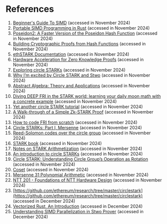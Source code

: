 # References

1. [Beginner's Guide To SIMD](https://github.com/rust-lang/portable-simd/blob/master/beginners-guide.md) (accessed in November 2024)
2. [Portable SIMD Programming in Rust](https://calebzulawski.github.io/rust-simd-book/) (accessed in November 2024)
3. [Poseidon2: A Faster Version of the Poseidon Hash Function](https://eprint.iacr.org/2023/323) (accessed in November 2024)
4. [Building Cryptographic Proofs from Hash Functions](https://snargsbook.org/) (accessed in November 2024)
5. [ethSTARK Documentation](https://eprint.iacr.org/2021/582) (accessed in November 2024)
6. [Hardware Acceleration for Zero Knowledge Proofs](https://www.paradigm.xyz/2022/04/zk-hardware) (accessed in November 2024)
7. [Exploring circle STARKs](https://vitalik.eth.limo/general/2024/07/23/circlestarks.html) (accessed in November 2024)
8. [Why I’m excited by Circle STARK and Stwo](https://elibensasson.blog/why-im-excited-by-circle-stark-and-stwo/) (accessed in November 2024)
9. [Abstract Algebra: Theory and Applications](http://abstract.ups.edu/aata/aata-toc.html) (accessed in November 2024)
10. [Diving DEEP FRI in the STARK world: learning your daily moon math with a concrete example](https://blog.lambdaclass.com/diving-deep-fri/#sampling-outside-the-original-domain) (accessed in November 2024)
11. [Yet another circle STARK tutorial](https://research.chainsafe.io/blog/circle-starks/) (accessed in November 2024)
12. [A Walk-through of a Simple Zk-STARK Proof](https://papers.ssrn.com/sol3/papers.cfm?abstract_id=4308637) (accessed in November 2024)
13. [How to code FRI from scratch](https://blog.lambdaclass.com/how-to-code-fri-from-scratch/) (accessed in November 2024)
14. [Circle STARKs: Part I, Mersenne](https://www.zksecurity.xyz/blog/posts/circle-starks-1/) (accessed in November 2024)
15. [Reed-Solomon codes over the circle group](https://www.researchgate.net/publication/371339788_Reed-Solomon_codes_over_the_circle_group) (accessed in November 2024)
16. [STARK book](https://zksecurity.github.io/stark-book/stark/overview.html) (accessed in November 2024)
17. [Notes on STARK Arithmetization](https://cronokirby.com/posts/2022/09/notes-on-stark-arithmetization/) (accessed in November 2024)
18. [An introduction to circle STARKs](https://blog.lambdaclass.com/an-introduction-to-circle-starks/) (accessed in November 2024)
19. [Circle STARK: Understanding Circle Group’s Operation as Rotation](https://www.shuangcrypto.com/2024/11/13/circle-stark-understanding-circle-group/) (accessed in November 2024)
20. [Coset](https://www.shuangcrypto.com/2024/11/06/coset/) (accessed in November 2024)
21. [Mersenne 31 Polynomial Arithmetic](https://github.com/ingonyama-zk/papers/blob/main/Mersenne31_polynomial_arithmetic.pdf) (accessed in November 2024)
22. [NTT 201 - Foundations of NTT Hardware Design](https://github.com/ingonyama-zk/papers/blob/main/ntt_201_book.pdf) (accessed in November 2024)
23. [https://github.com/ethereum/research/tree/master/circlestark](https://github.com/ethereum/research/tree/master/circlestark) (accessed in December 2024)
24. [Vectorized Rust, An Introduction](https://x.com/jtriley_eth/status/1866137961471103002) (accessed in December 2024)
25. [Understanding SIMD Parallelization in Stwo Prover](https://x.com/raphael_dkhn/status/1866783357801058704) (accessed in December 2024)